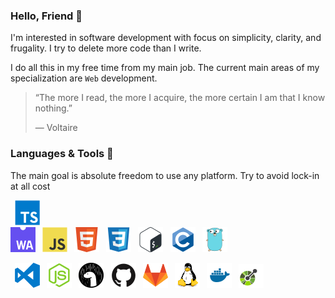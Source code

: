 ### Hello, Friend 👋

I'm interested in software development with focus on simplicity, clarity, and
frugality. I try to delete more code than I write.

I do all this in my free time from my main job. The current main areas of my
specialization are `Web` development.

> “The more I read, the more I acquire, the more certain I am that I know
> nothing.”
>
> ― Voltaire

### Languages & Tools 🔨

The main goal is absolute freedom to use any platform. Try to avoid lock-in at
all cost

<code> ![alt](icons/typescript.svg)</code>
<code> ![alt](icons/webassembly.svg)</code>
<code> ![alt](icons/javascript.svg)</code>
<code> ![alt](icons/html.svg)</code>
<code> ![alt](icons/css.svg)</code>
<code> ![alt](icons/bash.svg)</code>
<code> ![alt](icons/c.svg)</code>
<code> ![alt](icons/go.svg)</code>

<code> ![alt](icons/vscode.svg)</code>
<code> ![alt](icons/nodejs.svg)</code>
<code> ![alt](icons/deno.svg)</code>
<code> ![alt](icons/github.svg)</code>
<code> ![alt](icons/gitlab.svg)</code>
<code> ![alt](icons/linux.svg)</code>
<code> ![alt](icons/docker.svg)</code>
<code> ![alt](icons/openapi.svg)</code>
